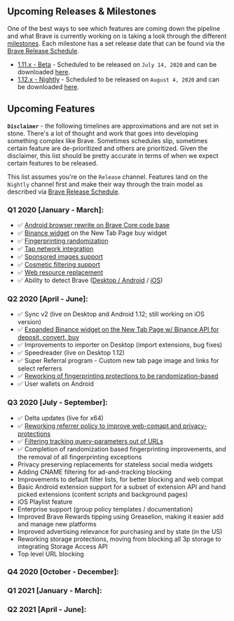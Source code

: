 
## Upcoming Releases & Milestones

One of the best ways to see which features are coming down the pipeline and what Brave is currently working on is taking a look through the different [milestones](https://github.com/brave/brave-browser/milestones). Each milestone has a set release date that can be found via the [Brave Release Schedule](https://github.com/brave/brave-browser/wiki/Brave-Release-Schedule).

* [1.11.x - Beta](https://github.com/brave/brave-browser/milestone/112?closed=1) - Scheduled to be released on `July 14, 2020` and can be downloaded [here](http://brave.com/download-beta).
* [1.12.x - Nightly](https://github.com/brave/brave-browser/milestone/115?closed=1) - Scheduled to be released on `August 4, 2020` and can be downloaded [here](http://brave.com/download-nightly).

## Upcoming Features

**`Disclaimer`** - the following timelines are approximations and are not set in stone. There's a lot of thought and work that goes into developing something complex like Brave. Sometimes schedules slip, sometimes certain feature are de-prioritized and others are prioritized. Given the disclaimer, this list should be pretty accurate in terms of when we expect certain features to be released.

This list assumes you're on the `Release` channel. Features land on the `Nightly` channel first and make their way through the train model as described via [Brave Release Schedule](https://github.com/brave/brave-browser/wiki/Brave-Release-Schedule).

### Q1 2020 [January - March]:

* ✅ [Android browser rewrite on Brave Core code base](https://brave.com/rebuilt-brave-android/)
* ✅ [Binance widget](https://brave.com/binance/) on the New Tab Page buy widget
* ✅ [Fingerprinting randomization](https://brave.com/whats-brave-done-for-my-privacy-lately-episode3/)
* ✅ [Tap network integration](https://brave.com/brave-and-tap-network-partnership-connects-consumers-and-brands-via-blockchain/)
* ✅ [Sponsored images support](https://brave.com/sponsored-images-now-available-on-all-brave-platforms/)
* ✅ [Cosmetic filtering support](https://brave.com/whats-brave-done-for-my-privacy-lately-episode2/)
* ✅ [Web resource replacement](https://brave.com/whats-brave-done-for-my-privacy-lately-episode1/)
* ✅ Ability to detect Brave ([Desktop / Android](https://github.com/brave/brave-core/pull/4721) / [iOS](https://github.com/brave/brave-ios/pull/2374))

### Q2 2020 [April - June]:

* ✅ Sync v2 (live on Desktop and Android 1.12; still working on iOS version)
* ✅ [Expanded Binance widget on the New Tab Page w/ Binance API for deposit, convert, buy](https://brave.com/binance-widget/)
* ✅ Improvements to importer on Desktop (import extensions, bug fixes)
* ✅ Speedreader (live on Desktop 1.12)
* ✅ Super Referral program - Custom new tab page image and links for select referrers
* ✅ [Reworking of fingerprinting protections to be randomization-based](https://brave.com/whats-brave-done-for-my-privacy-lately-episode-4-fingerprinting-defenses-2-0/)
* ✅ User wallets on Android

### Q3 2020 [July - September]:
* ✅ Delta updates (live for x64)
* ✅ [Reworking referrer policy to improve web-comapt and privacy-protections](https://brave.com/whats-brave-done-for-my-privacy-lately-episode5/)
* ✅ [Filtering tracking query-parameters out of URLs](https://brave.com/whats-brave-done-for-my-privacy-lately-episode5/)
* ✅ Completion of randomization based fingerprinting improvements, and the removal of all fingerprinting exceptions
* Privacy preserving replacements for stateless social media widgets
* Adding CNAME filtering for ad-and-tracking blocking
* Improvements to default filter lists, for better blocking and web compat
* Basic Android extension support for a subset of extension API and hand picked extensions (content scripts and background pages)
* iOS Playlist feature
* Enterprise support (group policy templates / documentation)
* Improved Brave Rewards tipping using Greaselion, making it easier add and manage new platforms
* Improved advertising relevance for purchasing and by state (in the US)
* Reworking storage protections, moving from blocking all 3p storage to integrating Storage Access API
* Top level URL blocking


### Q4 2020 [October - December]:

### Q1 2021 [January - March]:

### Q2 2021 [April - June]:
